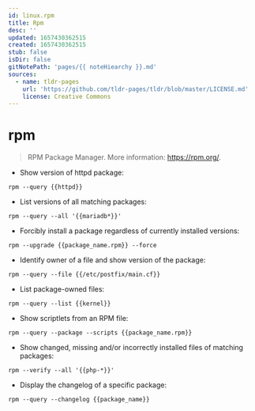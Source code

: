 ```yaml
---
id: linux.rpm
title: Rpm
desc: ''
updated: 1657430362515
created: 1657430362515
stub: false
isDir: false
gitNotePath: 'pages/{{ noteHiearchy }}.md'
sources:
  - name: tldr-pages
    url: 'https://github.com/tldr-pages/tldr/blob/master/LICENSE.md'
    license: Creative Commons
---
```

# rpm

> RPM Package Manager.
> More information: <https://rpm.org/>.

- Show version of httpd package:

`rpm --query {{httpd}}`

- List versions of all matching packages:

`rpm --query --all '{{mariadb*}}'`

- Forcibly install a package regardless of currently installed versions:

`rpm --upgrade {{package_name.rpm}} --force`

- Identify owner of a file and show version of the package:

`rpm --query --file {{/etc/postfix/main.cf}}`

- List package-owned files:

`rpm --query --list {{kernel}}`

- Show scriptlets from an RPM file:

`rpm --query --package --scripts {{package_name.rpm}}`

- Show changed, missing and/or incorrectly installed files of matching packages:

`rpm --verify --all '{{php-*}}'`

- Display the changelog of a specific package:

`rpm --query --changelog {{package_name}}`

